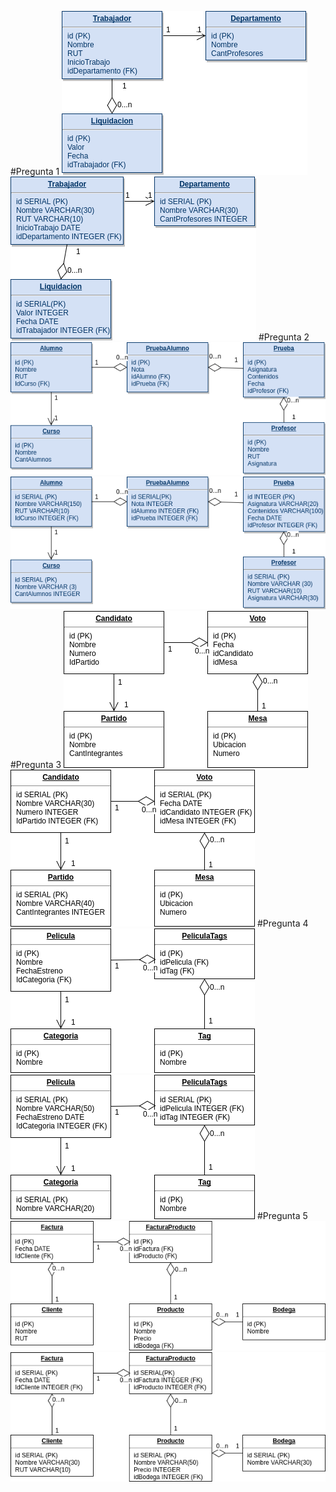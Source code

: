 #Pregunta 1
![1 logico](1.png)
![1 fisico](1-2.png)
#Pregunta 2
![2 logico](2.png)
![2 fisico](2-2.png)
#Pregunta 3
![3 logico](3.png)
![3 fisico](3-2.png)
#Pregunta 4
![4 logico](4.png)
![4 fisico](4-2.png)
#Pregunta 5
![5 logico](5.png)
![5 fisico](5-2.png)
